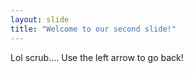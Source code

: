 ```yaml
---
layout: slide
title: "Welcome to our second slide!"
---
```

Lol scrub....
Use the left arrow to go back!

